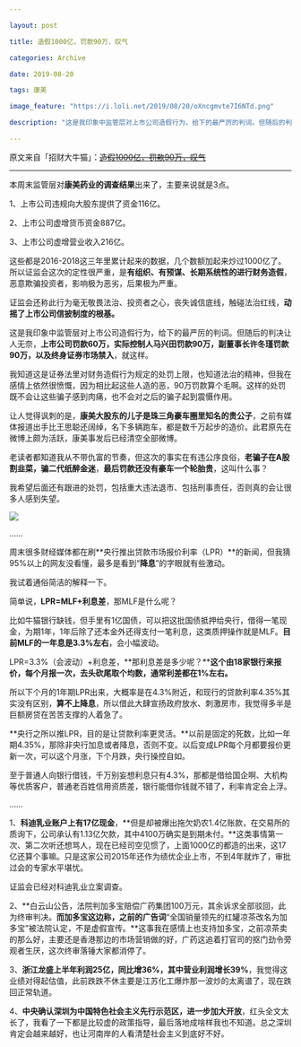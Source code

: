 ```yaml
---

layout: post

title: 造假1000亿，罚款90万，叹气

categories: Archive

date: 2019-08-20

tags: 康美

image_feature: "https://i.loli.net/2019/08/20/oXncgmvte7I6NTd.png"

description: "这是我印象中监管层对上市公司造假行为，给下的最严厉的判词。但随后的判决让人无奈，**上市公司罚款60万，实际控制人马兴田罚款90万，副董事长许冬瑾罚款90万，以及终身证券市场禁入**，就这样。"

---
```


原文来自「招财大牛猫」：~~[造假1000亿，罚款90万，叹气](https://archive.li/ItMcu)~~

---

本周末监管层对**康美药业的调查结果**出来了，主要来说就是3点。

1、上市公司违规向大股东提供了资金116亿。

2、上市公司虚增货币资金887亿。

3、上市公司虚增营业收入216亿。

这些都是2016-2018这三年里累计起来的数据，几个数额加起来炒过1000亿了。所以证监会这次的定性很严重，是**有组织、有预谋、长期系统性的进行财务造假**，恶意欺骗投资者，影响极为恶劣，后果极为严重。

证监会还称此行为毫无敬畏法治、投资者之心，丧失诚信底线，触碰法治红线，**动摇了上市公司信披制度的根基。**

这是我印象中监管层对上市公司造假行为，给下的最严厉的判词。但随后的判决让人无奈，**上市公司罚款60万，实际控制人马兴田罚款90万，副董事长许冬瑾罚款90万，以及终身证券市场禁入**，就这样。

我知道这是证券法里对财务造假行为规定的处罚上限，也知道法治的精神，但我在感情上依然很愤慨，因为相比起这些人造的恶，90万罚款算个毛啊。这样的处罚既不会让这些骗子感到肉痛，也不会对之后的骗子起到震慑作用。

让人觉得讽刺的是，**康美大股东的儿子是珠三角豪车圈里知名的贵公子**，之前有媒体报道出手比王思聪还阔绰，名下多辆跑车，都是数千万起步的造价。此君原先在微博上颇为活跃，康美事发后已经清空全部微博。

老读者都知道我从不带仇富的节奏，但这次的事实在有违公序良俗，**老骗子在A股割韭菜，骗二代纸醉金迷**，**最后罚款还没有豪车一个轮胎贵**，这叫什么事？

我希望后面还有跟进的处罚，包括重大违法退市、包括刑事责任，否则真的会让很多人感到失望。

![](https://i.loli.net/2019/08/20/oXncgmvte7I6NTd.png)

……

周末很多财经媒体都在刷**央行推出贷款市场报价利率（LPR）**的新闻，但我猜95%以上的网友没看懂，最多是看到“**降息**”的字眼就有些激动。

我试着通俗简洁的解释一下。

简单说，**LPR=MLF+利息差**，那MLF是什么呢？

比如牛猫银行缺钱，但手里有1亿国债，可以把这批国债抵押给央行，借得一笔现金，为期1年，1年后除了还本金外还得支付一笔利息，这类质押操作就是MLF。**目前MLF的一年息是3.3%左右**，会小幅波动。

LPR=3.3%（会波动）+利息差，**那利息差是多少呢？****这个由18家银行来报价，每个月报一次，去头砍尾取个均数，通常利差都在1%左右。**

所以下个月的1年期LPR出来，大概率是在4.3%附近，和现行的贷款利率4.35%其实没有区别，**算不上降息**，所以借此大肆宣扬政府放水、刺激房市，我觉得多半是巨额房贷在苦苦支撑的人着急了。

**央行之所以推LPR，目的是让贷款利率更灵活。**以前是固定的死数，比如一年期4.35%，那除非央行加息或者降息，否则不变。以后变成LPR每个月都要报价更新一次，可以这个月涨，下个月跌，央行操控自如。

至于普通人向银行借钱，千万别妄想利息只有4.3%，那都是借给国企啊、大机构等优质客户，普通老百姓信用资质差，银行能借你钱就不错了，利率肯定会上浮。

……

1、**科迪乳业账户上有17亿现金**，**但是却被爆出拖欠奶农1.4亿账款，在交易所的质询下，公司承认有1.13亿欠款，其中4100万确实是到期未付。**这类事情第一次、第二次听还想骂人，现在已经司空见惯了，上面1000亿的都造的出来，这17亿还算个事嘛。只是这家公司2015年还作为绩优企业上市，不到4年就炸了，审批过会的专家水平堪忧。

证监会已经对科迪乳业立案调查。

2、**白云山公告，法院判加多宝赔偿广药集团100万元，其余诉求全部驳回，此为终审判决。**而加多宝这边称，之前的广告词**“全国销量领先的红罐凉茶改名为加多宝”被法院认定，不是虚假宣传。**这事我在感情上也支持加多宝，之前凉茶卖的那么好，主要还是香港那边的市场营销做的好，广药这追着打官司的抠门劲令旁观者生厌，这次终审落锤大家都消停了。

3、**浙江龙盛上半年利润25亿，同比增36%，其中营业利润增长39%**，我觉得这业绩对得起估值，此前跌跌不休主要是江苏化工爆炸那一波炒的太离谱了，现在跌回正常轨道。

4、**中央确认深圳为中国特色社会主义先行示范区，进一步加大开放**，红头全文太长了，我看了一下都是比较虚的政策指导，最后落地成啥样我也不知道。总之深圳肯定会越来越好，也让河南岸的人看清楚社会主义到底好不好。
